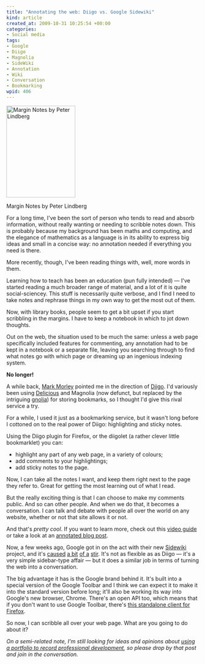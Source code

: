 ```yaml
--- 
title: "Annotating the web: Diigo vs. Google Sidewiki"
kind: article
created_at: 2009-10-31 10:25:54 +00:00
categories: 
- Social media
tags: 
- Google
- Diigo
- Magnolia
- SideWiki
- Annotation
- Wiki
- Conversation
- Bookmarking
wpid: 406
---
```

<div class="wp-caption alignright"><a href="http://www.flickr.com/photos/plindberg/32809925/"><img alt="Margin Notes by Peter Lindberg" src="http://farm1.static.flickr.com/21/32809925_6b27ccbda6_m.jpg" title="Margin Notes" width="180" height="240" /></a><p>Margin Notes by Peter Lindberg</p></div>

For a long time, I've been the sort of person who tends to read and absorb information, without really wanting or needing to scribble notes down. This is probably because my background has been maths and computing, and the elegance of mathematics as a language is in its ability to express big ideas and small in a concise way: no annotation needed if everything you need is there.

More recently, though, I've been reading things with, well, more words in them.

<!--more-->

Learning how to teach has been an education (pun fully intended) — I've started reading a much broader range of material, and a lot of it is quite social-sciencey. This stuff is necessarily quite verbose, and I find I need to take notes and rephrase things in my own way to get the most out of them.

Now, with library books, people seem to get a bit upset if you start scribbling in the margins. I have to keep a notebook in which to jot down thoughts.

Out on the web, the situation used to be much the same: unless a web page specifically included features for commenting, any annotation had to be kept in a notebook or a separate file, leaving you searching through to find what notes go with which page or dreaming up an ingenious indexing system.

<strong>No longer!</strong>

A while back, <a href="http://squiremorley.wordpress.com/">Mark Morley</a> pointed me in the direction of [Diigo][]. I'd variously been using [Delicious][] and Magnolia (now defunct, but replaced by the intriguing [gnolia][]) for storing bookmarks, so I thought I'd give this rival service a try.

[Mark Morley]: http://squiremorley.wordpress.com/
[Diigo]: http://diigo.com/
[Delicious]: http://delicious.com/
[gnolia]: http://gnolia.com/

For a while, I used it just as a bookmarking service, but it wasn't long before I cottoned on to the real power of Diigo: highlighting and sticky notes.

Using the Diigo plugin for Firefox, or the diigolet (a rather clever little bookmarklet) you can:

* highlight any part of any web page, in a variety of colours;
* add comments to your highlightings;
* add sticky notes to the page.

Now, I can take all the notes I want, and keep them right next to the page they refer to. Great for getting the most learning out of what I read.

But the really exciting thing is that I can choose to make my comments public. And so can other people. And when we do that, it becomes a conversation. I can talk and debate with people all over the world on any website, whether or not that site allows it or not.

And that's *pretty cool*. If you want to learn more, check out this [video guide][] or take a look at an [annotated blog post][].

[video guide]: http://squiremorley.wordpress.com/2009/09/25/video-guide-to-diigo-annotations/
[annotated blog post]: http://www.diigo.com/bookmark/http%3A%2F%2Fwww.copyblogger.com%2Fbad-writing-habits?tab=comment

Now, a few weeks ago, Google got in on the act with their new [Sidewiki][] project, and it's [caused][Squire Morley] [a bit][OUseful] [of a][SME] [stir][Web Strategist]. It's not as flexible as as Diigo — it's a very simple sidebar-type affair — but it does a similar job in terms of turning the web into a conversation.

The big advantage it has is the Google brand behind it. It's built into a special version of the Google Toolbar and I think we can expect it to make it into the standard version before long; it'll also be working its way into Google's new browser, Chrome. There's an open API too, which means that if you don't want to use Google Toolbar, there's [this standalone client for Firefox][standalone client].

[Sidewiki]: http://googleblog.blogspot.com/2009/09/help-and-learn-from-others-as-you.html
[Squire Morley]: http://squiremorley.wordpress.com/2009/09/24/google-sidewiki-the-web-just-changed-again/
[OUseful]: http://ouseful.wordpress.com/2009/10/09/surfacing-google-sidewiki-comments-within-a-web-page/
[SME]: http://www.socialmediaexplorer.com/2009/09/25/google-force-feeds-social-media-on-the-world/
[Web Strategist]: http://www.web-strategist.com/blog/2009/09/24/googles-sidewiki-shifts-power-to-consumers-away-from-corporate-web-teams/
[standalone client]: https://addons.mozilla.org/en-US/firefox/addon/46311

So now, I can scribble all over your web page. What are you going to do about it?

*On a semi-related note, I'm still looking for ideas and opinions about [using a portfolio to record professional development][portfolio], so please drop by that post and join in the conversation.*

[portfolio]: http://erambler.co.uk/2009/10/21/ask-the-readers-do-you-keep-a-portfolio/

